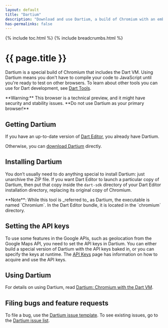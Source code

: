 ```yaml
---
layout: default
title: "Dartium"
description: "Download and use Dartium, a build of Chromium with an embedded Dart VM."
has-permalinks: false
---
```


{% include toc.html %}
{% include breadcrumbs.html %}

# {{ page.title }}

Dartium is a special build of Chromium that includes the Dart VM.
Using Dartium means you don't have to compile your code to JavaScript
until you're ready to test on other browsers.
To learn about other tools you can use for Dart development,
see [Dart Tools](/tools/).

<aside class="alert alert-warning" markdown="1">
**Warning:** This browser is a technical preview,
and it might have security and stability issues.
**Do not use Dartium as your primary browser!**
</aside>


## Getting Dartium

If you have an up-to-date version of [Dart Editor](/tools/editor/),
you already have Dartium.

Otherwise, you can <a href="/tools/download.html">download Dartium</a> directly.

## Installing Dartium

You don’t usually need to do anything special to install Dartium:
just unarchive the ZIP file.
If you want Dart Editor to launch a particular copy of Dartium,
then put that copy inside the `dart-sdk` directory
of your Dart Editor installation directory,
replacing its original copy of Chromium.

<aside class="alert alert-info" markdown="1">
**Note**: While this tool is _referred to_ as Dartium,
the executable is named `Chromium`. In the Dart Editor bundle,
it is located in the `chromium` directory.
</aside>

## Setting the API keys

To use some features in the Google APIs, such as geolocation 
from the Google Maps API, you need to set the API keys in Dartium.
You can either build a special version of Dartium with the API
keys baked in, or you can specify the keys at runtime.
The [API Keys](http://www.chromium.org/developers/how-tos/api-keys)
page has information on how to acquire and use the API keys.

## Using Dartium

For details on using Dartium, read
[Dartium: Chromium with the Dart VM](/docs/dart-up-and-running/ch04.html#dartium-chromium-with-the-dart-vm).

## Filing bugs and feature requests

To file a bug, use the
[Dartium issue template](https://code.google.com/p/dart/issues/entry?template=Defect%20report%20for%20Dartium).
To see existing issues, go to the
[Dartium issue list](https://code.google.com/p/dart/issues/list?can=2&amp;q=label%3AArea-Dartium).
